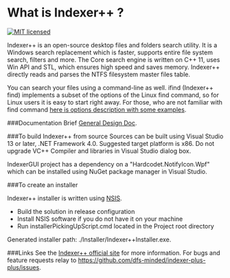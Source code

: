 What is Indexer++ ?
===================

[![MIT licensed](https://img.shields.io/badge/license-MIT-blue.svg)](https://raw.githubusercontent.com/hyperium/hyper/master/LICENSE)

Indexer++ is an open-source desktop files and folders search utility. It is a Windows search replacement which is faster, supports entire file system search, filters and more. The Core search engine is written on C++ 11, uses Win API and STL, which ensures high speed and saves memory. Indexer++ directly reads and parses the NTFS  filesystem master files table.


You can search your files using a command-line as well. ifind (Indexer++ find) implements a subset of the options of the Linux find command, so for Linux users it is easy to start right away. For those, who are not familiar with find command [here is options description with some examples](https://raw.githubusercontent.com/dfs-minded/indexer-plus-plus/master/ifind%20commands%20doc.md).

###Documentation
Brief <i class="icon-provider-gdrive"></i>[General Design Doc](https://docs.google.com/document/d/17nXQxh4nTiUfIOtnyCv60XTkxgCZciZvFRkawLz5bb8/edit).


###To build Indexer++ from source
Sources can be built using Visual Studio 13 or later, .NET Framework 4.0. Suggested target platform is x86.
Do not upgrade VC++ Compiler and libraries in Visual Studio dialog box.

IndexerGUI project has a dependency on a "Hardcodet.NotifyIcon.Wpf" which can be installed using NuGet package manager in Visual Studio.

###To create an installer

Indexer++ installer is written using [NSIS](http://nsis.sourceforge.net/Download). 

 - Build the solution in release configuration
 - Install NSIS software if you do not have it on your machine
 - Run installerPickingUpScript.cmd located in the Project root directory
 
 Generated installer path: ./Installer/Indexer++Installer.exe.
 

###Links
See the [Indexer++ official site](http://indexer-plus-plus.com/) for more information.
For bugs and feature requests relay to https://github.com/dfs-minded/indexer-plus-plus/issues.


